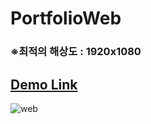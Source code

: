 # PortfolioWeb
### ※최적의 해상도 : 1920x1080
## [Demo Link](http://jack28.dothome.co.kr/Portfoilo/portfolio.html)

![web](https://user-images.githubusercontent.com/60656477/80166478-0ab28f00-8619-11ea-8a5e-08937ac209c7.png)

